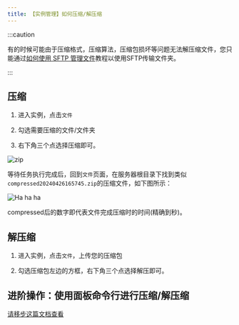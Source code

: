 ```yaml
---
title: 【实例管理】如何压缩/解压缩
---
```


:::caution

有的时候可能由于压缩格式，压缩算法，压缩包损坏等问题无法解压缩文件，您只能通过[如何使用 SFTP 管理文件](30-sftp.md)教程以使用SFTP传输文件夹。

:::

## 压缩

1. 进入实例，点击`文件`

2. 勾选需要压缩的文件/文件夹

3. 右下角三个点选择压缩即可。

![zip](../static/img/pages/zip-1.png)

等待任务执行完成后，回到`文件`页面，在服务器根目录下找到类似`compressed20240426165745.zip`的压缩文件，如下图所示：

![Ha ha ha](../static/img/pages/zip-2.png)

compressed后的数字即代表文件完成压缩时的时间(精确到秒)。

## 解压缩

1. 进入实例，点击`文件`，上传您的压缩包

2. 勾选压缩包左边的方框，右下角三个点选择解压即可。

## 进阶操作：使用面板命令行进行压缩/解压缩

[请移步这篇文档查看](./Advancedoperations/1-zip_in_start_sh.md)
